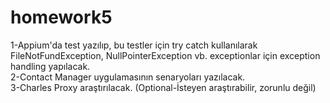 # homework5
1-Appium'da test yazılıp, bu testler için try catch kullanılarak FileNotFundException, NullPointerException vb. exceptionlar için exception handling yapılacak.<br>
2-Contact Manager uygulamasının senaryoları yazılacak.<br>
3-Charles Proxy araştırılacak. (Optional-İsteyen araştırabilir, zorunlu değil)
